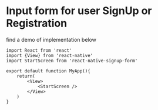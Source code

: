 # Input form for user SignUp or Registration

find a demo of implementation below

```
import React from 'react'
import {View} from 'react-native'
import StartScreen from 'react-native-signup-form'

export default function MyApp(){
    return(
        <View>
            <StartScreen />
        </View>
    )
}
```